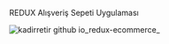 REDUX Alışveriş Sepeti Uygulaması


![kadirretir github io_redux-ecommerce_](https://user-images.githubusercontent.com/60712951/116782054-9f9f6200-aa8f-11eb-9b9f-ebde2248c27e.png)



